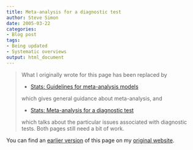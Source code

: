 ```yaml
---
title: Meta-analysis for a diagnostic test
author: Steve Simon
date: 2005-03-22
categories:
- Blog post
tags:
- Being updated
- Systematic overviews
output: html_document
---
```

> What I originally wrote for this page has been replaced by
>
> -   [Stats: Guidelines for meta-analysis
>     models](../model/metaanalysis.asp)
>
> which gives general guidance about meta-analysis, and
>
> -   [Stats: Meta-analysis for a diagnostic
>     test](../model/diagnostic.asp)
>
> which talks about the particular issues associated with diagnostic
> tests. Both pages still need a bit of work.

You can find an [earlier version][sim1] of this page on my [original website][sim2].


[sim1]: http://www.pmean.com/05/DiagnosticMetaanalysis.html
[sim2]: http://www.pmean.com/original_site.html
